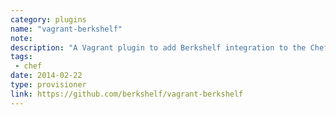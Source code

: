 ```yaml
---
category: plugins
name: "vagrant-berkshelf"
note: 
description: "A Vagrant plugin to add Berkshelf integration to the Chef provisioners"
tags:
 - chef
date: 2014-02-22
type: provisioner
link: https://github.com/berkshelf/vagrant-berkshelf
---
```

